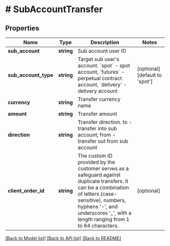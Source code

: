 # # SubAccountTransfer

## Properties

Name | Type | Description | Notes
------------ | ------------- | ------------- | -------------
**sub_account** | **string** | Sub account user ID | 
**sub_account_type** | **string** | Target sub user&#39;s account. &#x60;spot&#x60; - spot account, &#x60;futures&#x60; - perpetual contract account, &#x60;delivery&#x60; - delivery account | [optional] [default to 'spot']
**currency** | **string** | Transfer currency name | 
**amount** | **string** | Transfer amount | 
**direction** | **string** | Transfer direction. to - transfer into sub account; from - transfer out from sub account | 
**client_order_id** | **string** | The custom ID provided by the customer serves as a safeguard against duplicate transfers. It can be a combination of letters (case-sensitive), numbers, hyphens &#39;-&#39;, and underscores &#39;_&#39;, with a length ranging from 1 to 64 characters. | [optional] 

[[Back to Model list]](../../README.md#documentation-for-models) [[Back to API list]](../../README.md#documentation-for-api-endpoints) [[Back to README]](../../README.md)
